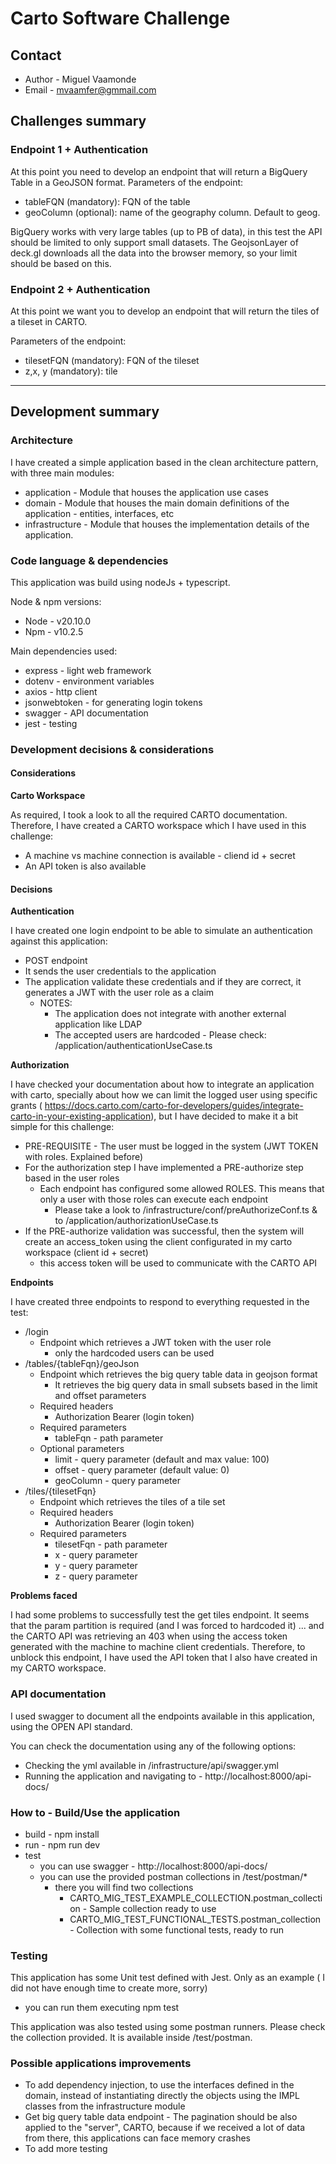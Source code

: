 # Carto Software Challenge

## Contact
* Author - Miguel Vaamonde
* Email - mvaamfer@gmmail.com

## Challenges summary

### Endpoint 1 + Authentication
At this point you need to develop an endpoint that will return a BigQuery Table
in a GeoJSON format.
Parameters of the endpoint:
* tableFQN (mandatory): FQN of the table
* geoColumn (optional): name of the geography column. Default to geog.

BigQuery works with very large tables (up to PB of data), in this test the API
should be limited to only support small datasets. The GeojsonLayer of deck.gl
downloads all the data into the browser memory, so your limit should be based
on this.

### Endpoint 2 + Authentication
At this point we want you to develop an endpoint that will return the tiles of a
tileset in CARTO.

Parameters of the endpoint:
* tilesetFQN (mandatory): FQN of the tileset
* z,x, y (mandatory): tile

---

## Development summary

### Architecture

I have created a simple application based in the clean architecture pattern, with three main modules:
* application - Module that houses the application use cases
* domain - Module that houses the main domain definitions of the application - entities, interfaces, etc
* infrastructure - Module that houses the implementation details of the application.

### Code language & dependencies
This application was build using nodeJs + typescript.

Node & npm versions:
* Node - v20.10.0
* Npm - v10.2.5

Main dependencies used:
* express - light web framework
* dotenv - environment variables
* axios - http client
* jsonwebtoken - for generating login tokens
* swagger - API documentation
* jest - testing

### Development decisions & considerations

#### Considerations

**Carto Workspace**

As required, I took a look to all the required CARTO documentation. Therefore, I have created a CARTO workspace which I have used in this challenge:
* A machine vs machine connection is available - cliend id + secret
* An API token is also available

#### Decisions

**Authentication**

I have created one login endpoint to be able to simulate an authentication against this application:
* POST endpoint
* It sends the user credentials to the application
* The application validate these credentials and if they are correct, it generates a JWT with the user role as a claim
  * NOTES:
    * The application does not integrate with another external application like LDAP
    * The accepted users are hardcoded - Please check: /application/authenticationUseCase.ts

**Authorization**

I have checked your documentation about how to integrate an application with carto, specially about how we can limit the logged user using specific grants (
https://docs.carto.com/carto-for-developers/guides/integrate-carto-in-your-existing-application), but I have decided to make it a bit simple for this challenge:
* PRE-REQUISITE - The user must be logged in the system (JWT TOKEN with roles. Explained before)
* For the authorization step I have implemented a PRE-authorize step based in the user roles
  * Each endpoint has configured some allowed ROLES. This means that only a user with those roles can execute each endpoint
    * Please take a look to /infrastructure/conf/preAuthorizeConf.ts & to /application/authorizationUseCase.ts
* If the PRE-authorize validation was successful, then the system will create an access_token using the client configurated in my carto workspace (client id + secret)
  * this access token will be used to communicate with the CARTO API

**Endpoints**

I have created three endpoints to respond to everything requested in the test:

* /login
  * Endpoint which retrieves a JWT token with the user role
    * only the hardcoded users can be used
* /tables/{tableFqn}/geoJson
  * Endpoint which retrieves the big query table data in geojson format
    * It retrieves the big query data in small subsets based in the limit and offset parameters
  * Required headers
    * Authorization Bearer (login token)
  * Required parameters
    * tableFqn - path parameter
  * Optional parameters
    * limit - query parameter (default and max value: 100)
    * offset - query parameter (default value: 0)
    * geoColumn - query parameter
* /tiles/{tilesetFqn}
  * Endpoint which retrieves the tiles of a tile set
  * Required headers
    * Authorization Bearer (login token)
  * Required parameters
    * tilesetFqn - path parameter
    * x - query parameter
    * y - query parameter
    * z - query parameter

**Problems faced**

I had some problems to successfully test the get tiles endpoint. 
It seems that the param partition is required (and I was forced to hardcoded it) ... and the CARTO API was retrieving an 403 when using the access token generated with the machine to machine client credentials. Therefore, to unblock this endpoint, I have used the API token that I also have created in my CARTO workspace.

### API documentation

I used swagger to document all the endpoints available in this application, using the OPEN API standard.

You can check the documentation using any of the following options:
* Checking the yml available in /infrastructure/api/swagger.yml
* Running the application and navigating to - http://localhost:8000/api-docs/

### How to - Build/Use the application

* build - npm install
* run - npm run dev
* test
  * you can use swagger - http://localhost:8000/api-docs/
  * you can use the provided postman collections in /test/postman/*
    * there you will find two collections
      * CARTO_MIG_TEST_EXAMPLE_COLLECTION.postman_collection - Sample collection ready to use
      * CARTO_MIG_TEST_FUNCTIONAL_TESTS.postman_collection - Collection with some functional tests, ready to run

### Testing
This application has some Unit test defined with Jest. Only as an example ( I did not have enough time to create more, sorry)
* you can run them executing npm test

This application was also tested using some postman runners. Please check the collection provided. It is available inside /test/postman.

### Possible applications improvements
* To add dependency injection, to use the interfaces defined in the domain, instead of instantiating directly the objects using the IMPL classes from the infrastructure module
* Get big query table data endpoint - The pagination should be also applied to the "server", CARTO, because if we received a lot of data from there, this applications can face memory crashes
* To add more testing